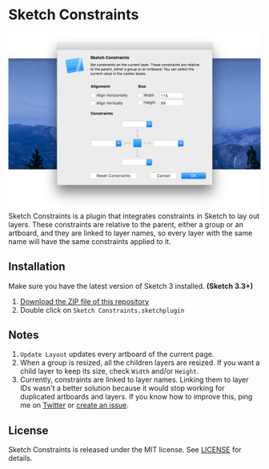 # Sketch Constraints

![Banner](banner@2x.png)
Sketch Constraints is a plugin that integrates constraints in Sketch to lay out layers. These constraints are relative to the parent, either a group or an artboard, and they are linked to layer names, so every layer with the same name will have the same constraints applied to it.

## Installation

Make sure you have the latest version of Sketch 3 installed. **(Sketch 3.3+)**

1. [Download the ZIP file of this repository](https://github.com/bouchenoiremarc/Sketch-Constraints/archive/master.zip)
2. Double click on `Sketch Constraints.sketchplugin`

## Notes

1. `Update Layout` updates every artboard of the current page.
2. When a group is resized, all the children layers are resized. If you want a child layer to keep its size, check `Width` and/or `Height`.
3. Currently, constraints are linked to layer names. Linking them to layer IDs wasn't a better solution because it would stop working for duplicated artboards and layers. If you know how to improve this, ping me on [Twitter](https://twitter.com/bouchenoiremarc) or [create an issue](https://github.com/bouchenoiremarc/Sketch-Constraints/issues).

## License

Sketch Constraints is released under the MIT license. See [LICENSE](LICENSE) for details.